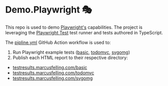 # Demo.Playwright 🎭

This repo is used to demo [Playwright's](https://playwright.dev/) capabilities. The project is leveraging the [Playwright Test](https://playwright.dev/docs/intro) test runner and tests authored in TypeScript.

The [pipline.yml](.github/workflows/pipeline.yml) GitHub Action workflow is used to:
1. Run Playwright example tests ([basic](./basic), [todomvc](./todomvc), [svgomg](./svgomg))
1. Publish each HTML report to their respective directory:
- [testresults.marcusfelling.com/basic](https://testresults.marcusfelling.com/basic)
- [testresults.marcusfelling.com/todomvc](https://testresults.marcusfelling.com/todomvc)
- [testresults.marcusfelling.com/svgomg](https://testresults.marcusfelling.com/svgomg) 
